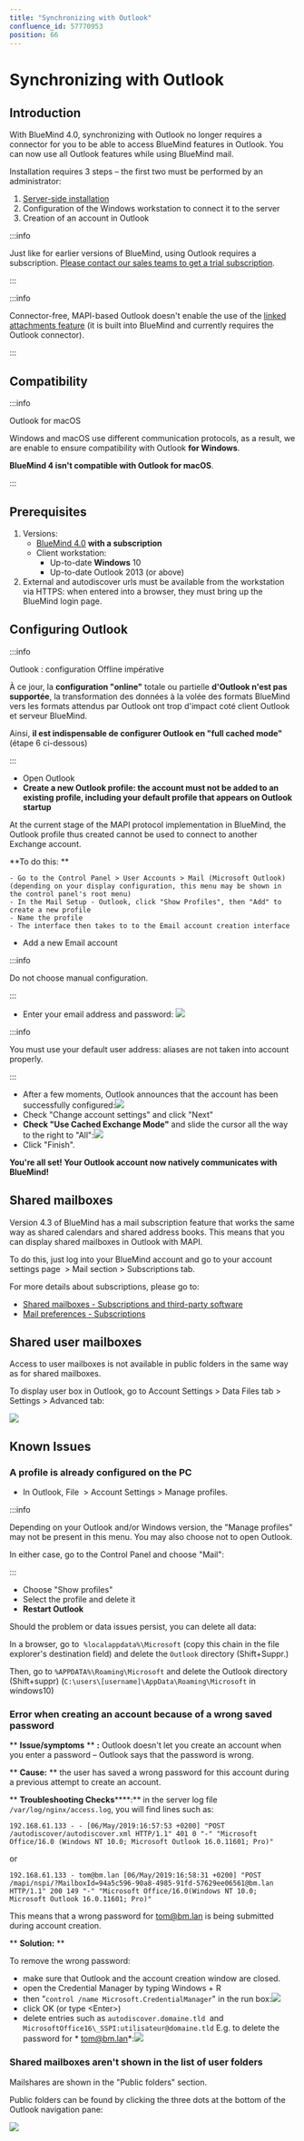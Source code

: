 ```yaml
---
title: "Synchronizing with Outlook"
confluence_id: 57770953
position: 66
---
```

# Synchronizing with Outlook


## Introduction

With BlueMind 4.0, synchronizing with Outlook no longer requires a connector for you to be able to access BlueMind features in Outlook. You can now use all Outlook features while using BlueMind mail.

Installation requires 3 steps – the first two must be performed by an administrator:

1. [Server-side installation](/Guide_de_l_administrateur/La_souscription_BlueMind/Mise_en_œuvre_de_MAPI_pour_Outlook/)
2. Configuration of the Windows workstation to connect it to the server
3. Creation of an account in Outlook


:::info

Just like for earlier versions of BlueMind, using Outlook requires a subscription. [Please contact our sales teams to get a trial subscription](https://content.bluemind.net/decouvrez-bluemind-4-0).

:::


:::info

Connector-free, MAPI-based Outlook doesn't enable the use of the [linked attachments feature](/Guide_de_l_utilisateur/La_messagerie/Fichiers_volumineux_et_détachement_des_pièces_jointes/) (it is built into BlueMind and currently requires the Outlook connector).

:::

## Compatibility


:::info

Outlook for macOS

Windows and macOS use different communication protocols, as a result, we are enable to ensure compatibility with Outlook **for Windows**.

**BlueMind 4 isn't compatible with Outlook for macOS**.

:::

## Prerequisites

1. Versions:
    - [BlueMind 4.0](https://download.bluemind.net/bm-download/4.0) **with a subscription**
    - Client workstation:
        - Up-to-date **Windows** 10 
        - Up-to-date Outlook 2013 (or above) 
2. External and autodiscover urls must be available from the workstation via HTTPS: when entered into a browser, they must bring up the BlueMind login page.


## Configuring Outlook


:::info

Outlook : configuration Offline impérative

À ce jour, la **configuration "online"** totale ou partielle **d'Outlook n'est pas  supportée**, la transformation des données à la volée des formats BlueMind vers les formats attendus par Outlook ont trop d'impact coté client Outlook et serveur BlueMind.

Ainsi, **il est indispensable de configurer Outlook en "full cached mode"** (étape 6 ci-dessous)

:::

- Open Outlook
- **Create a new Outlook profile: the account must not be added to an existing profile, including your default profile that appears on Outlook startup**


At the current stage of the MAPI protocol implementation in BlueMind, the Outlook profile thus created cannot be used to connect to another Exchange account.

**To do this: **

    - Go to the Control Panel > User Accounts > Mail (Microsoft Outlook) (depending on your display configuration, this menu may be shown in the control panel's root menu)
    - In the Mail Setup - Outlook, click "Show Profiles", then "Add" to create a new profile
    - Name the profile
    - The interface then takes to to the Email account creation interface
- Add a new Email account


:::info

Do not choose manual configuration.

:::

- Enter your email address and password:
![](../../attachments/57770953/72199851.png)


:::info

You must use your default user address: aliases are not taken into account properly.

:::

- After a few moments, Outlook announces that the account has been successfully configured:![](../../attachments/57770953/72199850.png)
- Check "Change account settings" and click "Next"
-  **Check "Use Cached Exchange Mode"**  and slide the cursor all the way to the right to   "All":![](../../attachments/57770953/72199849.png)
- Click "Finish".


 **You're all set! Your Outlook account now natively communicates with BlueMind!** 

## Shared mailboxes

Version 4.3 of BlueMind has a mail subscription feature that works the same way as shared calendars and shared address books. This means that you can display shared mailboxes in Outlook with MAPI. 

To do this, just log into your BlueMind account and go to your account settings page  > Mail section > Subscriptions tab.

For more details about subscriptions, please go to:

- [Shared mailboxes - Subscriptions and third-party software](/Guide_de_l_utilisateur/La_messagerie/Les_boites_aux_lettres_partagées/#Lesboitesauxlettrespartagees-abonnements)
- [Mail preferences - Subscriptions](/Guide_de_l_utilisateur/La_messagerie/Préférences_de_messagerie/#Preferencesdemessagerie-abonnements)


## Shared user mailboxes

Access to user mailboxes is not available in public folders in the same way as for shared mailboxes.

To display user box in Outlook, go to Account Settings > Data Files tab > Settings > Advanced tab:

![](../../attachments/57770953/72199841.png)

## Known Issues

### A profile is already configured on the PC

- In Outlook, File  > Account Settings > Manage profiles.


:::info

Depending on your Outlook and/or Windows version, the "Manage profiles" may not be present in this menu. You may also choose not to open Outlook.

In either case, go to the Control Panel and choose "Mail":

:::

- Choose "Show profiles"
- Select the profile and delete it
- **Restart Outlook**


Should the problem or data issues persist, you can delete all data:

In a browser, go to  `%localappdata%\Microsoft` (copy this chain in the file explorer's destination field) and delete the `Outlook` directory (Shift+Suppr.)

Then, go to `%APPDATA%\Roaming\Microsoft` and delete the Outlook directory (Shift+suppr) (`C:\users\[username]\AppData\Roaming\Microsoft` in windows10)

### Error when creating an account because of a wrong saved password

** **Issue/symptoms** ** **:** Outlook doesn't let you create an account when you enter a password – Outlook says that the password is wrong. 

** **Cause:** ** the user has saved a wrong password for this account during a previous attempt to create an account.

** **Troubleshooting Checks******:** in the server log file `/var/log/nginx/access.log`, you will find lines such as:


```
192.168.61.133 - - [06/May/2019:16:57:53 +0200] "POST /autodiscover/autodiscover.xml HTTP/1.1" 401 0 "-" "Microsoft Office/16.0 (Windows NT 10.0; Microsoft Outlook 16.0.11601; Pro)"
```


or


```
192.168.61.133 - tom@bm.lan [06/May/2019:16:58:31 +0200] "POST /mapi/nspi/?MailboxId=94a5c596-90a8-4985-91fd-57629ee06561@bm.lan HTTP/1.1" 200 149 "-" "Microsoft Office/16.0(Windows NT 10.0; Microsoft Outlook 16.0.11601; Pro)"
```


This means that a wrong password for [tom@bm.lan](mailto:tom@bm.lan) is being submitted during account creation.

** **Solution:** **

To remove the wrong password:

- make sure that Outlook and the account creation window are closed.
- open the Credential Manager by typing Windows + R
- then "`control /name Microsoft.CredentialManager`" in the run box:![](../../attachments/57770953/72199848.png)
- click OK (or type &lt;Enter>)
- delete entries such as  `autodiscover.domaine.tld`  and  `MicrosoftOffice16\_SSPI:utilisateur@domaine.tld`  E.g. to delete the password for *  [tom@bm.lan](mailto:tom@bm.lan)*:![](../../attachments/57770953/72199847.png)


### Shared mailboxes aren't shown in the list of user folders

Mailshares are shown in the "Public folders" section.

Public folders can be found by clicking the three dots at the bottom of the Outlook navigation pane:

![](../../attachments/57770953/72199843.png)


